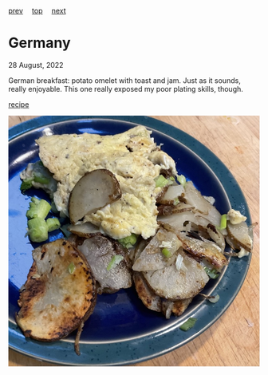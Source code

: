 [prev](georgia.md)&emsp;
[top](../index.md)&emsp;
[next](ghana.md)
# Germany
28 August, 2022


German breakfast: potato omelet with toast and jam. Just as it sounds,
really enjoyable. This one really exposed my poor plating skills,
though.

[recipe](https://www.tasteofhome.com/recipes/german-potato-omelet/)

![breakfast](images/germany.jpeg)

